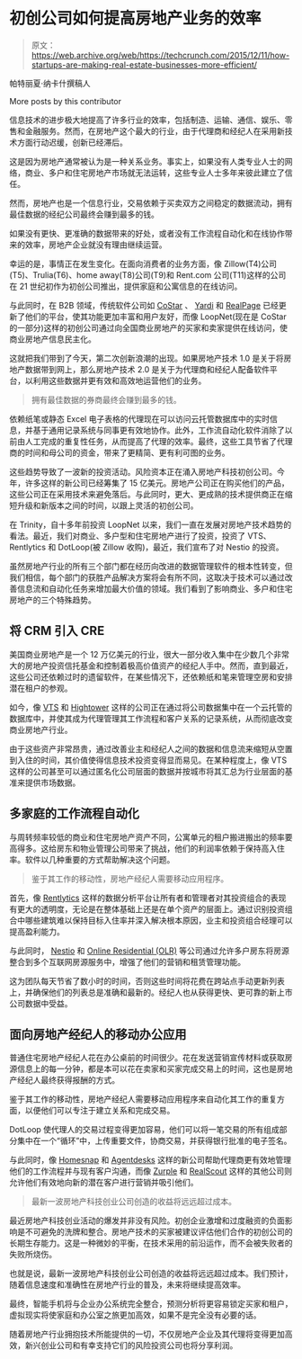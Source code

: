 # 初创公司如何提高房地产业务的效率 

> 原文：<https://web.archive.org/web/https://techcrunch.com/2015/12/11/how-startups-are-making-real-estate-businesses-more-efficient/>

帕特丽夏·纳卡什撰稿人

More posts by this contributor

信息技术的进步极大地提高了许多行业的效率，包括制造、运输、通信、娱乐、零售和金融服务。然而，在房地产这个最大的行业，由于代理商和经纪人在采用新技术方面行动迟缓，创新已经滞后。

这是因为房地产通常被认为是一种关系业务。事实上，如果没有人类专业人士的网络，商业、多户和住宅房地产市场就无法运转，这些专业人士多年来彼此建立了信任。

然而，房地产也是一个信息行业，交易依赖于买卖双方之间稳定的数据流动，拥有最佳数据的经纪公司最终会赚到最多的钱。

如果没有更快、更准确的数据带来的好处，或者没有工作流程自动化和在线协作带来的效率，房地产企业就没有理由继续运营。

幸运的是，事情正在发生变化。在面向消费者的业务方面，像 Zillow(T4)公司(T5)、Trulia(T6)、home away(T8)公司(T9)和 Rent.com 公司(T11)这样的公司在 21 世纪初作为初创公司推出，提供家庭和公寓信息的在线访问。

与此同时，在 B2B 领域，传统软件公司如 [CoStar](https://web.archive.org/web/20221221193445/https://www.crunchbase.com/organization/costar-group) 、 [Yardi](https://web.archive.org/web/20221221193445/https://www.crunchbase.com/organization/yardi-systems) 和 [RealPage](https://web.archive.org/web/20221221193445/https://www.crunchbase.com/organization/realpage) 已经更新了他们的平台，使其功能更加丰富和用户友好，而像 LoopNet(现在是 CoStar 的一部分)这样的初创公司通过向全国商业房地产的买家和卖家提供在线访问，使商业房地产信息民主化。

这就把我们带到了今天，第二次创新浪潮的出现。如果房地产技术 1.0 是关于将房地产数据带到网上，那么房地产技术 2.0 是关于为代理商和经纪人配备软件平台，以利用这些数据并更有效和高效地运营他们的业务。

> 拥有最佳数据的券商最终会赚到最多的钱。

依赖纸笔或静态 Excel 电子表格的代理现在可以访问云托管数据库中的实时信息，并基于通用记录系统与同事更有效地协作。此外，工作流自动化软件消除了以前由人工完成的重复性任务，从而提高了代理的效率。最终，这些工具节省了代理商的时间和母公司的资金，带来了更精简、更有利可图的业务。

这些趋势导致了一波新的投资活动。风险资本正在涌入房地产科技初创公司。今年，许多这样的新公司已经筹集了 15 亿美元。房地产公司正在购买他们的产品，这些公司正在采用技术来避免落后。与此同时，更大、更成熟的技术提供商正在缩短升级和新版本之间的时间，以跟上灵活的初创公司。

在 Trinity，自十多年前投资 LoopNet 以来，我们一直在发展对房地产技术趋势的看法。最近，我们对商业、多户型和住宅房地产进行了投资，投资了 VTS、Rentlytics 和 DotLoop(被 Zillow 收购)，最近，我们宣布了对 Nestio 的投资。

虽然房地产行业的所有三个部门都在经历向改进的数据管理软件的根本性转变，但我们相信，每个部门的获胜产品解决方案将会有所不同，这取决于技术可以通过改善信息流和自动化任务来增加最大价值的领域。我们看到了影响商业、多户和住宅房地产的三个特殊趋势。

## 将 CRM 引入 CRE

美国商业房地产是一个 12 万亿美元的行业，很大一部分收入集中在少数几个非常大的房地产投资信托基金和控制着极高价值资产的经纪人手中。然而，直到最近，这些公司还依赖过时的遗留软件，在某些情况下，还依赖纸和笔来管理空房和安排潜在租户的参观。

如今，像 [VTS](https://web.archive.org/web/20221221193445/https://www.vts.com/) 和 [Hightower](https://web.archive.org/web/20221221193445/https://www.crunchbase.com/organization/hightower) 这样的公司正在通过将公司数据集中在一个云托管的数据库中，并使其成为代理管理其工作流程和客户关系的记录系统，从而彻底改变商业房地产行业。

由于这些资产非常昂贵，通过改善业主和经纪人之间的数据和信息流来缩短从空置到入住的时间，其价值使得信息技术投资变得显而易见。在某种程度上，像 VTS 这样的公司甚至可以通过匿名化公司层面的数据并按城市将其汇总为行业层面的基准来提供市场数据。

## 多家庭的工作流程自动化

与周转频率较低的商业和住宅房地产资产不同，公寓单元的租户搬进搬出的频率要高得多。这给房东和物业管理公司带来了挑战，他们的利润率依赖于保持高入住率。软件以几种重要的方式帮助解决这个问题。

> 鉴于其工作的移动性，房地产经纪人需要移动应用程序。

首先，像 [Rentlytics](https://web.archive.org/web/20221221193445/https://www.crunchbase.com/organization/rentlytics) 这样的数据分析平台让所有者和管理者对其投资组合的表现有更大的透明度，无论是在整体基础上还是在单个资产的层面上。通过识别投资组合中哪些建筑难以保持目标入住率并深入解决根本原因，业主和投资组合经理可以提高盈利能力。

与此同时， [Nestio](https://web.archive.org/web/20221221193445/https://www.crunchbase.com/organization/nestio) 和 [Online Residential (OLR)](https://web.archive.org/web/20221221193445/http://public.olr.com/) 等公司通过允许多户房东将房源整合到多个互联网房源服务中，增强了他们的营销和租赁管理功能。

这为团队每天节省了数小时的时间，否则这些时间将花费在跨站点手动更新列表上，并确保他们的列表总是准确和最新的。经纪人也从获得更快、更可靠的新上市公司数据中受益。

## 面向房地产经纪人的移动办公应用

普通住宅房地产经纪人花在办公桌前的时间很少。花在发送营销宣传材料或获取房源信息上的每一分钟，都是本可以花在卖家和买家完成交易上的时间，这也是房地产经纪人最终获得报酬的方式。

鉴于其工作的移动性，房地产经纪人需要移动应用程序来自动化其工作的重复方面，以便他们可以专注于建立关系和完成交易。

DotLoop 使代理人的交易过程变得更加容易，他们可以将一笔交易的所有组成部分集中在一个“循环”中，上传重要文件，协商交易，并获得银行批准的电子签名。

与此同时，像 [Homesnap](https://web.archive.org/web/20221221193445/https://www.crunchbase.com/organization/homesnap) 和 [Agentdesks](https://web.archive.org/web/20221221193445/https://www.crunchbase.com/organization/agentdesks) 这样的新公司帮助代理商更有效地管理他们的工作流程并与现有客户沟通，而像 [Zurple](https://web.archive.org/web/20221221193445/https://www.crunchbase.com/organization/zurple#/entity) 和 [RealScout](https://web.archive.org/web/20221221193445/https://www.crunchbase.com/organization/realscout) 这样的其他公司则允许他们有效地向新的潜在客户进行营销并吸引他们。

> 最新一波房地产科技创业公司创造的收益将远远超过成本。

最近房地产科技创业活动的爆发并非没有风险。初创企业激增和过度融资的负面影响是不可避免的洗牌和整合。房地产技术的买家被建议评估他们合作的初创公司的长期生存能力。这是一种微妙的平衡，在技术采用的前沿运作，而不会被失败者的失败所烧伤。

也就是说，最新一波房地产科技创业公司创造的收益将远远超过成本。我们预计，随着信息速度和准确性在房地产行业的普及，未来将继续提高效率。

最终，智能手机将与企业办公系统完全整合，预测分析将更容易锁定买家和租户，虚拟现实将使家庭和办公室之旅更加高效，如果不是完全没有必要的话。

随着房地产行业拥抱技术所能提供的一切，不仅房地产企业及其代理将变得更加高效，新兴创业公司和有幸支持它们的风险投资公司也将分享利润。
